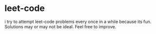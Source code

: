# leet-code
i try to attempt leet-code problems every once in a while because its fun. Solutions may or may not be ideal.
Feel free to improve.
